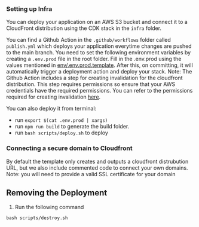 ### Setting up Infra

You can deploy your application on an AWS S3 bucket and connect it to a CloudFront distribution using the CDK stack in the `infra` folder.


You can find a Github Action in the `.github/workflows` folder called `publish.yml` which deploys your application everytime changes are pushed to the main branch. You need to set the following environment variables by creating a `.env.prod` file in the root folder. Fill in the .env.prod using the values mentioned in [env/.env.prod.template](../env/.env.prod.template).
After this, on committing, it will automatically trigger a deployment action and deploy your stack.
Note: The Github Action includes a step for creating invalidation for the cloudfront distribution. This step requires permissions so ensure that your AWS credentials have the required permissions. You can refer to the permissions required for creating invalidation [here](https://docs.aws.amazon.com/AmazonCloudFront/latest/DeveloperGuide/access-control-managing-permissions.html#access-policy-example-allow-create-list-invalidations).

You can also deploy it from terminal:

* run `export $(cat .env.prod | xargs)`
* run `npm run build` to generate the build folder.
* run `bash scripts/deploy.sh` to deploy

### Connecting a secure domain to Cloudfront
By default the template only creates and outputs a cloudfront distrubution URL, but we also include commented code to connect your own domains. 
Note: you will need to provide a valid SSL certificate for your domain

## Removing the Deployment
1. Run the following command
```commandline
bash scripts/destroy.sh
```